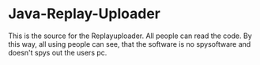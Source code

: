 # Java-Replay-Uploader
This is the source for the Replayuploader. All people can read the code. By this way, all using people can see, that the software is no spysoftware and doesn't spys out the users pc.
